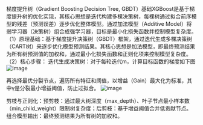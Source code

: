 梯度提升树（Gradient Boosting Decision Tree, GBDT）基础XGBoost是基于梯度提升树的优化实现，其核心思想是迭代构建多棵决策树，每棵树通过拟合前序模型的残差（预测误差）逐步优化整体模型。通过加法模型（Additive Model）将弱学习器（决策树）组合成强学习器，目标是最小化损失函数并控制模型复杂度。
（1）原理基础：基于梯度提升决策树（GBDT）框架，通过迭代生成多棵决策树（CART树）来逐步优化模型预测结果。其核心思想是加法模型，即最终预测结果为所有树预测值的加权和，通过最小化损失函数和正则化项来控制模型复杂度。
（2）核心步骤：
迭代生成决策树：对于每轮迭代m，计算目标函数的梯度如下图
![image](https://github.com/user-attachments/assets/5b2351a3-2d8c-4e56-a302-1b42536d6f46)

再选择最优分裂节点，遍历所有特征和阈值，以增益（Gain）最大化为标准，其中γ是分裂最小增益阈值，防止过拟合。
![image](https://github.com/user-attachments/assets/a9c9be96-b210-4741-b43c-fc7a0f7fccb0)

剪枝与正则化：预剪枝：通过最大树深度（max_depth）、叶子节点最小样本数（min_child_weight）限制树复杂度；后剪枝：基于增益阈值合并低贡献节点。
组合模型输出：最终预测结果为所有树的加权和。
